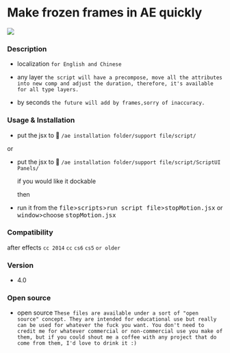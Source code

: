 
# Make **frozen** frames in AE quickly

[![](http://ww1.sinaimg.cn/bmiddle/66e22e28gw1enwlimoietg20c80dwngp.gif)](http://weibo.com/songz)

### Description

  - localization `for English and Chinese`

  - any layer `the script will have a precompose, move all the attributes into new comp and adjust the duration, therefore, it's available for all type layers.` 

  - by seconds `the future will add by frames,sorry of inaccuracy.`
  
### Usage & Installation

  - put the jsx to :open_file_folder: `/ae installation folder/support file/script/`
   
  or

  - put the jsx to :open_file_folder: `/ae installation folder/support file/script/ScriptUI Panels/`
   
    if you would like it dockable 

    then

  - run it from the <kbd>file</kbd>><kbd>scripts</kbd>><kbd>run script file</kbd>><kbd>stopMotion.jsx</kbd> or <kbd>window</kbd>>choose <kbd>stopMotion.jsx</kbd>

### Compatibility

  after effects `cc 2014` `cc` `cs6` `cs5` `or older`
  
### Version

 - 4.0 
 
### Open source

 - open source `These files are available under a sort of "open source" concept. They are intended for educational use but really can be used for whatever the fuck you want. You don't need to credit me for whatever commercial or non-commercial use you make of them, but if you could shout me a coffee with any project that do come from them, I'd love to drink it :)`

